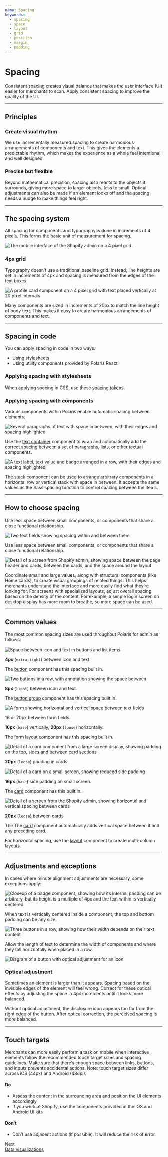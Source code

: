 ```yaml
---
name: Spacing
keywords:
  - spacing
  - space
  - layout
  - grid
  - position
  - margin
  - padding
---
```


# Spacing

Consistent spacing creates visual balance that makes the user interface (UI) easier for merchants to scan. Apply consistent spacing to improve the quality of the UI.

---

## Principles

### Create visual rhythm

We use incrementally measured spacing to create harmonious arrangements of components and text. This gives the elements a predictable rhythm, which makes the experience as a whole feel intentional and well designed.

### Precise but flexible

Beyond mathematical precision, spacing also reacts to the objects it surrounds, giving more space to larger objects, less to small. Optical adjustments can also be made if an element looks off and the spacing needs a nudge to make things feel right.

---

## The spacing system

All spacing for components and typography is done in increments of 4 pixels. This forms the basic unit of measurement for spacing.

<!-- centeredcontent -->

![The mobile interface of the Shopify admin on a 4 pixel grid.](/public_images/design/spacing/spacing-4px-grid@2x.png)

### 4px grid

Typography doesn’t use a traditional baseline grid. Instead, line heights are set in increments of 4px and spacing is measured from the edges of the text boxes.

<!-- end -->

<!-- centeredcontent -->

![A profile card component on a 4 pixel grid with text placed vertically at 20 pixel intervals](/public_images/design/spacing/spacing-20px-elements@2x.png)

Many components are sized in increments of 20px to match the line height of body text. This makes it easy to create harmonious arrangements of components and&nbsp;text.

<!-- end -->

---

## Spacing in code

You can apply spacing in code in two ways:

- Using stylesheets
- Using utility components provided by Polaris React

### Applying spacing with stylesheets

When applying spacing in CSS, use these [spacing tokens](/tokens/spacing).

### Applying spacing with components

Various components within Polaris enable automatic spacing between elements:

<!-- centeredcontent -->

![Several paragraphs of text with space in between, with their edges and spacing highlighted](/public_images/design/spacing/spacing-text-container@2x.png)

Use the [text container](/components/titles-and-text/text-container) component to wrap and automatically add the correct spacing between a set of paragraphs, lists, or other textual components.

<!-- end -->

<!-- centeredcontent -->

![A text label, text value and badge arranged in a row, with their edges and spacing highlighted](/public_images/design/spacing/spacing-stack@2x.png)

The [stack](/components/structure/stack) component can be used to arrange arbitrary components in a horizontal row or vertical stack with space in between. It accepts the same values as the Sass spacing function to control spacing between the items.

<!-- end -->

---

## How to choose spacing

<!-- showcasecontent -->

Use less space between small components, or components that share a close functional&nbsp;relationship.

![Two text fields showing spacing within and between them](/public_images/design/spacing/spacing-less-space@2x.png)

<!-- end -->

<!-- showcasecontent -->

Use less space between small components, or components that share a close functional&nbsp;relationship.

![Detail of a screen from Shopify admin, showing space between the page header and cards, between the cards, and the space around the layout](/public_images/design/spacing/spacing-more-space@2x.png)

<!-- end -->

Coordinate small and large values, along with structural components (like Home cards), to create visual groupings of related things. This helps merchants understand the interface and more easily find what they’re looking for.
For screens with specialized layouts, adjust overall spacing based on the density of the content. For example, a simple login screen on desktop display has more room to breathe, so more space can be used.

---

## Common values

The most common spacing sizes are used throughout Polaris for admin as follows:

<!-- centeredcontent -->

![Space between icon and text in buttons and list items](/public_images/design/spacing/spacing-extra-tight@2x.png)

**4px** (`extra-tight`) between icon and text.

The [button](/components/actions/button) component has this spacing built in.

<!-- end -->

<!-- centeredcontent -->

![Two buttons in a row, with annotation showing the space between](/public_images/design/spacing/spacing-tight@2x.png)

**8px** (`tight`) between icon and text.

The [button group](/components/actions/button-group) component has this spacing built in.

<!-- end -->

<!-- centeredcontent -->

![A form showing horizontal and vertical space between text fields](/public_images/design/spacing/spacing-base-forms@2x.png)

16 or 20px between form fields.

**16px** (`base`) vertically, **20px** (`loose`) horizontally.

The [form layout](/components/forms/form-layout) component has this spacing built in.

<!-- end -->

<!-- centeredcontent -->

![Detail of a card component from a large screen display, showing padding on the top, sides and between card sections](/public_images/design/spacing/spacing-loose-forms@2x.png)

**20px** (`loose`) padding in cards.

<!-- end -->

<!-- centeredcontent -->

![Detail of a card on a small screen, showing reduced side padding](/public_images/design/spacing/spacing-loose-mobile@2x.png)

**16px** (`base`) side padding on small screen.

The [card](/components/structure/card) component has this built in.

<!-- end -->

<!-- centeredcontent -->

![Detail of a screen from the Shopify admin, showing horizontal and vertical spacing between cards](/public_images/design/spacing/spacing-loose-between-cards@2x.png)

**20px** (`loose`) between cards

The The [card](/components/structure/card) component automatically adds vertical space between it and any preceding card.

For horizontal spacing, use the [layout](/components/structure/layout) component to create multi-column layouts.

<!-- end -->

---

## Adjustments and exceptions

In cases where minute alignment adjustments are necessary, some exceptions apply:

<!-- centeredcontent -->

![Closeup of a badge component, showing how its internal padding can be arbitrary, but its height is a multiple of 4px and the text within is vertically centered](/public_images/design/spacing/spacing-exception-badge@2x.png)

When text is vertically centered inside a component, the top and bottom padding can be any size.

<!-- end -->

<!-- centeredcontent -->

![Three buttons in a row, showing how their width depends on their text content](/public_images/design/spacing/spacing-text-width@2x.png)

Allow the length of text to determine the width of components and where they fall horizontally when placed in a row.

<!-- end -->

<!-- centeredcontent -->

![Diagram of a button with optical adjustment for an icon](/public_images/design/spacing/spacing-optical-adjustment@2x.png)

### Optical adjustment

Sometimes an element is larger than it appears. Spacing based on the invisible edges of the element will feel wrong. Correct for these optical effects by adjusting the space in 4px increments until it looks more balanced.

Without optical adjustment, the disclosure icon appears too far from the right edge of the button. After optical correction, the perceived spacing is more balanced.

<!-- end -->

---

## Touch targets

Merchants can more easily perform a task on mobile when interactive elements follow the recommended touch target sizes and spacing guidelines. Make sure that there’s enough space between links, buttons, and inputs prevents accidental actions. Note: touch target sizes differ across iOS (44px) and Android (48dpi).

<!-- usageblock -->

#### Do

- Assess the content in the surrounding area and position the UI elements accordingly
- If you work at Shopify, use the components provided in the iOS and Android UI kits

#### Don’t

- Don’t use adjacent actions (if possible). It will reduce the risk of error.

<!-- end -->

<div class="NextPage">
Next<br/>
<a href="/design/data-visualizations#navigation">Data visualizations</a>
</div>
